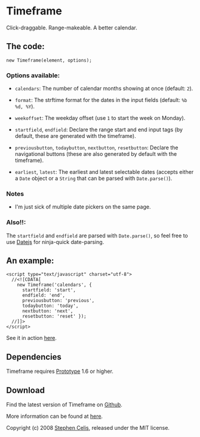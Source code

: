 Timeframe
=========

Click-draggable. Range-makeable. A better calendar.


The code:
---------

    new Timeframe(element, options);


### Options available:

* `calendars`:
  The number of calendar months showing at once (default: `2`).

* `format`:
  The strftime format for the dates in the input fields (default:
  `%b %d, %Y`).

* `weekoffset`:
  The weekday offset (use `1` to start the week on Monday).

* `startfield`, `endfield`:
  Declare the range start and end input tags (by default, these are generated
  with the timeframe).

* `previousbutton`, `todaybutton`, `nextbutton`, `resetbutton`:
  Declare the navigational buttons (these are also generated by default with
  the timeframe).

* `earliest`, `latest`:
  The earliest and latest selectable dates (accepts either a `Date` object or 
  a `String` that can be parsed with `Date.parse()`).


### Notes

* I'm just sick of multiple date pickers on the same page.


### Also!!:

The `startfield` and `endfield` are parsed with `Date.parse()`, so feel free
to use [Datejs](http://datejs.com) for ninja-quick date-parsing.


An example:
-----------

    <script type="text/javascript" charset="utf-8">
      //<![CDATA[
        new Timeframe('calendars', {
          startfield: 'start',
          endfield: 'end',
          previousbutton: 'previous',
          todaybutton: 'today',
          nextbutton: 'next',
          resetbutton: 'reset' });
      //]]>
    </script>

See it in action 
[here](http://stephencelis.com/projects/timeframe#example_information).

Dependencies
------------

Timeframe requires [Prototype](http://prototypejs.org) 1.6 or higher.


Download
--------

Find the latest version of Timeframe on 
[Github](http://github.com/stephencelis/timeframe).

More information can be found at 
[here](http://stephencelis.com/projects/timeframe).


Copyright (c) 2008 [Stephen Celis](http://stephencelis.com), released under
the MIT license.